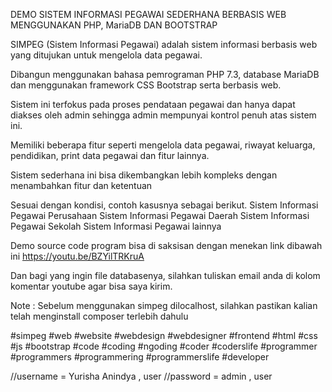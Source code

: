 DEMO SISTEM INFORMASI PEGAWAI SEDERHANA BERBASIS WEB MENGGUNAKAN PHP, MariaDB DAN BOOTSTRAP⁣⁣

SIMPEG (Sistem Informasi Pegawai) adalah sistem informasi berbasis web yang ditujukan untuk mengelola data pegawai.⁣⁣

Dibangun menggunakan bahasa pemrograman PHP 7.3, database MariaDB dan menggunakan framework CSS Bootstrap serta berbasis web.⁣⁣

Sistem ini terfokus pada proses pendataan pegawai dan hanya dapat diakses oleh admin sehingga admin mempunyai kontrol penuh atas sistem ini.⁣⁣

⁣⁣Memiliki beberapa fitur seperti mengelola data pegawai, riwayat keluarga, pendidikan, print data pegawai dan fitur lainnya.⁣⁣

⁣⁣Sistem sederhana ini bisa dikembangkan lebih kompleks dengan menambahkan fitur dan ketentuan⁣⁣

⁣⁣Sesuai dengan kondisi, contoh kasusnya sebagai berikut.⁣⁣
	Sistem Informasi Pegawai Perusahaan⁣⁣
	Sistem Informasi Pegawai Daerah⁣⁣
	Sistem Informasi Pegawai Sekolah⁣⁣
	Sistem Informasi Pegawai lainnya⁣⁣⁣
	
Demo source code program bisa di saksisan dengan menekan link dibawah ini⁣⁣⁣
https://youtu.be/BZYilTRKruA

Dan bagi yang ingin file databasenya, silahkan tuliskan email anda di kolom komentar youtube agar bisa saya kirim.⁣⁣⁣

Note :
Sebelum menggunakan simpeg dilocalhost, silahkan pastikan kalian telah menginstall composer terlebih dahulu


#simpeg  #web #website #webdesign #webdesigner #frontend #html #css #js #bootstrap #code #coding #ngoding #coder #coderslife #programmer #programmers #programmering #programmerslife #developer

//username = Yurisha Anindya , user
//password = admin , user
